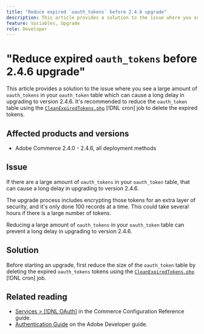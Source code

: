 ```yaml
---
title: "Reduce expired `oauth_tokens` before 2.4.6 upgrade"
description: This article provides a solution to the issue where you see a large amount of `oauth_tokens` in your `oauth_token` table which can cause a long delay in upgrading to version 2.4.6. It's recommended to reduce the `oauth_token` table using CleanExpiredTokens.php.
feature: Variables, Upgrade
role: Developer
---
```


# "Reduce expired `oauth_tokens` before 2.4.6 upgrade"

This article provides a solution to the issue where you see a large amount of `oauth_tokens` in your `oauth_token` table which can cause a long delay in upgrading to version 2.4.6. It's recommended to reduce the `oauth_token` table using the [`CleanExpiredTokens.php`](https://github.com/magento/magento2/blob/2.4.5-p2/app/code/Magento/Integration/Cron/CleanExpiredTokens.php) [!DNL cron] job to delete the expired tokens.

## Affected products and versions

* Adobe Commerce 2.4.0 - 2.4.6, all deployment methods

## Issue

If there are a large amount of `oauth_tokens` in your `oauth_token` table, that can cause a long delay in upgrading to version 2.4.6.

The upgrade process includes encrypting those tokens for an extra layer of security, and it's only done 100 records at a time. This could take several hours if there is a large number of tokens.

Reducing a large amount of `oauth_tokens` in your `oauth_token` table can prevent a long delay in upgrading to version 2.4.6.

## Solution

Before starting an upgrade, first reduce the size of the `oauth_token` table by deleting the expired `oauth_tokens` tokens using the [`CleanExpiredTokens.php`](https://github.com/magento/magento2/blob/2.4.5-p2/app/code/Magento/Integration/Cron/CleanExpiredTokens.php) [!DNL cron] job.


## Related reading

* [Services > [!DNL OAuth]](https://experienceleague.adobe.com/docs/commerce-admin/config/services/oauth.html) in the Commerce Configuration Reference guide. 
* [Authentication Guide](https://developer.adobe.com/developer-console/docs/guides/authentication/) on the Adobe Developer guide.